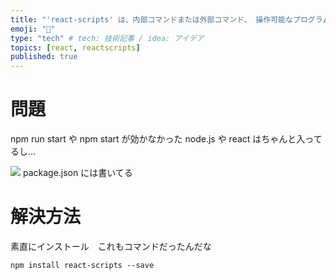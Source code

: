 ```yaml
---
title: "'react-scripts' は、内部コマンドまたは外部コマンド、 操作可能なプログラムまたはバッチ ファイルとして認識されていません。"
emoji: "💭"
type: "tech" # tech: 技術記事 / idea: アイデア
topics: [react, reactscripts]
published: true
---
```


# 問題

npm run start や
npm start が効かなかった
node.js や react はちゃんと入ってるし…

![](https://storage.googleapis.com/zenn-user-upload/54267eb02df4-20220914.png)
package.json には書いてる

# 解決方法

素直にインストール　これもコマンドだったんだな

```
npm install react-scripts --save
```
